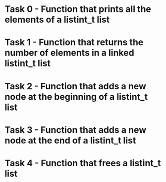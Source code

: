 # Task 0 - Function that prints all the elements of a listint_t list
# Task 1 - Function that returns the number of elements in a linked listint_t list
# Task 2 - Function that adds a new node at the beginning of a listint_t list
# Task 3 - Function that adds a new node at the end of a listint_t list
# Task 4 - Function that frees a listint_t list
